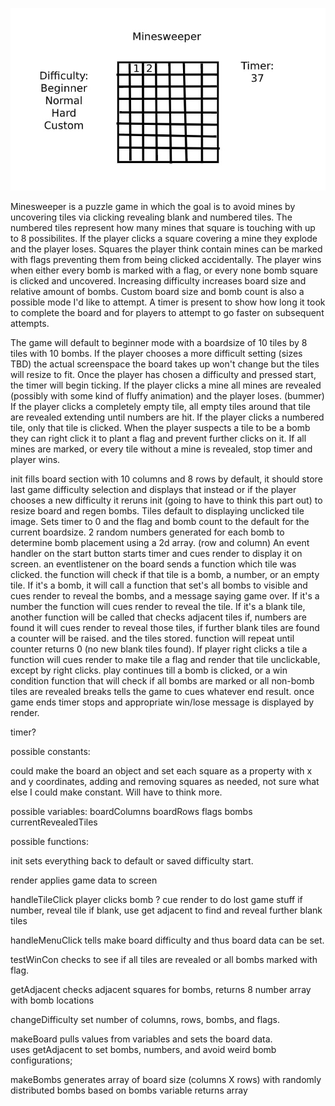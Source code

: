 ![](imgs/Minesweeper-Wireframe.jpg)

Minesweeper is a puzzle game in which the goal is to avoid mines by uncovering tiles via clicking revealing blank and numbered tiles. The numbered tiles represent how many mines that square is touching with up to 8 possibilites. If the player clicks a square covering a mine they explode and the player loses. Squares the player think contain mines can be marked with flags preventing them from being clicked accidentally. The player wins when either every bomb is marked with a flag, or every none bomb square is clicked and uncovered. Increasing difficulty increases board size and relative amount of bombs. Custom board size and bomb count is also a possible mode I'd like to attempt. A timer is present to show how long it took to complete the board and for players to attempt to go faster on subsequent attempts.

The game will default to beginner mode with a boardsize of 10 tiles by 8 tiles with 10 bombs. If the player chooses a more difficult setting (sizes TBD) the actual screenspace the board takes up won't change but the tiles will resize to fit. Once the player has chosen a difficulty and pressed start, the timer will begin ticking. If the player clicks a mine all mines are revealed (possibly with some kind of fluffy animation) and the player loses. (bummer) If the player clicks a completely empty tile, all empty tiles around that tile are revealed extending until numbers are hit. If the player clicks a numbered tile, only that tile is clicked. When the player suspects a tile to be a bomb they can right click it to plant a flag  and prevent further clicks on it. If all mines are marked, or every tile without a mine is revealed, stop timer and player wins.

init fills board section with 10 columns and 8 rows by default, it should store last game difficulty selection and displays that instead or if the player chooses a new difficulty it reruns init (going to have to think this part out) to resize board and regen bombs. Tiles default to displaying unclicked tile image. Sets timer to 0 and the flag and bomb count to the default for the current boardsize. 2 random numbers generated for each bomb to determine bomb placement using a 2d array. (row and column) An event handler on the start button starts timer and cues render to display it on screen. an eventlistener on the board sends a function which tile was clicked. the function will check if that tile is a bomb, a number, or an empty tile. If it's a bomb, it will call a function that set's all bombs to visible and cues render to reveal the bombs, and a message saying game over. If it's a number the function will cues render to reveal the tile. If it's a blank tile, another function will be called that checks adjacent tiles if, numbers are found it will cues render to reveal those tiles, if further blank tiles are found a counter will be raised. and the tiles stored. function will repeat until counter returns 0 (no new blank tiles found). If player right clicks a tile a function will cues render to make tile a flag and render that tile unclickable, except by right clicks. play continues till a bomb is clicked, or a win condition function that will check if all bombs are marked or all non-bomb tiles are revealed breaks tells the game to cues whatever end result. once game ends timer stops and appropriate win/lose message is displayed by render.

timer?

possible constants:

could make the board an object and set each square as a property with x and y coordinates, adding and removing squares as needed, not sure what else I could make constant. Will have to think more.

possible variables:
boardColumns
boardRows
flags
bombs
currentRevealedTiles

possible functions:

init sets everything back to default or saved difficulty start.

render
applies game data to screen

handleTileClick
player clicks bomb ? cue render to do lost game stuff
if number, reveal tile
if blank, use get adjacent to find and reveal further blank tiles

handleMenuClick
tells make board difficulty and thus board data can be set.

testWinCon
checks to see if all tiles are revealed or all bombs marked with flag.

getAdjacent
checks adjacent squares for bombs, returns 8 number array with bomb locations 

changeDifficulty 
set number of columns, rows, bombs, and flags.

makeBoard
pulls values from variables and sets the board data.  
uses getAdjacent to set bombs, numbers, and avoid weird bomb configurations;

makeBombs 
generates array of board size (columns X rows) with randomly distributed bombs based on bombs variable
returns array
